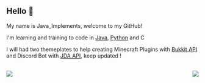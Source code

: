 ## Hello 👋 
My name is Java_Implements, welcome to my GitHub!



I'm learning and training to code in [Java](https://www.java.com/), [Python](https://www.python.org/) and C

I will had two themeplates to help creating Minecraft Plugins with [Bukkit API](https://bukkit.org/) and Discord Bot with [JDA API](https://github.com/DV8FromTheWorld/JDA), keep updated !

<br/>

<img align="right" src="https://github-readme-stats.vercel.app/api?username=JavaImplements&show_icons=true&theme=tokyonight" />
<img align="left" src="https://github-readme-stats.vercel.app/api/top-langs/?username=JavaImplements&theme=tokyonight" />
<!--
**JavaImplements/JavaImplements** is a ✨ _special_ ✨ repository because its `README.md` (this file) appears on your GitHub profile.

Here are some ideas to get you started:

- 🔭 I’m currently working on ...
- 🌱 I’m currently learning ...
- 👯 I’m looking to collaborate on ...
- 🤔 I’m looking for help with ...
- 💬 Ask me about ...
- 📫 How to reach me: ...
- 😄 Pronouns: ...
- ⚡ Fun fact: ...
-->
